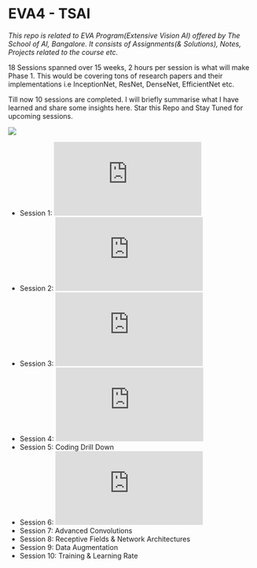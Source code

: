 # EVA4 - TSAI
*This repo is related to EVA Program(Extensive Vision AI) offered by The School of AI, Bangalore. It consists of Assignments(& Solutions), Notes, Projects related to the course etc.*


18 Sessions spanned over 15 weeks, 2 hours per session is what will make Phase 1. This would be covering tons of research papers and their implementations i.e InceptionNet, ResNet, DenseNet, EfficientNet etc.

Till now 10 sessions are completed. I will briefly summarise what I have learned and share some insights here. Star this Repo and Stay Tuned for upcoming sessions.


![](https://media.giphy.com/media/Ln2dAW9oycjgmTpjX9/giphy.gif)


* Session 1: ![Background & Basics](https://github.com/Gilf641/EVA4/blob/master/Notes/S1_Summary.md)
* Session 2: ![Neural Network Concepts & Pytorch 101 for Vision](https://github.com/Gilf641/EVA4/blob/master/Notes/S2_Summary.md)
* Session 3: ![Kernels, Activations and Layers](https://github.com/Gilf641/EVA4/blob/master/Notes/S3_Summary.md)
* Session 4: ![CNN Architectural Basics](https://github.com/Gilf641/EVA4/blob/master/Notes/S4_Summary.md)
* Session 5: Coding Drill Down
* Session 6: ![Batch Normalization & Regularization](https://github.com/Gilf641/EVA4/blob/master/Notes/S6_Summary.md)
* Session 7: Advanced Convolutions
* Session 8: Receptive Fields & Network Architectures
* Session 9: Data Augmentation
* Session 10: Training & Learning Rate 
